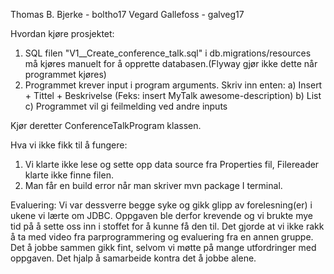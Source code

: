 Thomas B. Bjerke - boltho17
Vegard Gallefoss - galveg17

Hvordan kjøre prosjektet:
1. SQL filen "V1__Create_conference_talk.sql" i db.migrations/resources må kjøres manuelt for å opprette databasen.(Flyway gjør ikke dette når programmet kjøres)
2. Programmet krever input i program arguments. Skriv inn enten: 
a) Insert + Tittel + Beskrivelse (Feks: insert MyTalk awesome-description)
b) List
c) Programmet vil gi feilmelding ved andre inputs 

Kjør deretter ConferenceTalkProgram klassen.

Hva vi ikke fikk til å fungere:
1. Vi klarte ikke lese og sette opp data source fra Properties fil, Filereader klarte ikke finne filen.
2. Man får en build error når man skriver mvn package I terminal.

Evaluering:
Vi var dessverre begge syke og gikk glipp av forelesning(er) i ukene vi lærte om JDBC. Oppgaven ble derfor krevende og vi brukte mye tid på å sette oss inn i stoffet for å kunne få den til.
Det gjorde at vi ikke rakk å ta med video fra parprogrammering og evaluering fra en annen gruppe. 
Det å jobbe sammen gikk fint, selvom vi møtte på mange utfordringer med oppgaven. Det hjalp å samarbeide kontra det å jobbe alene. 